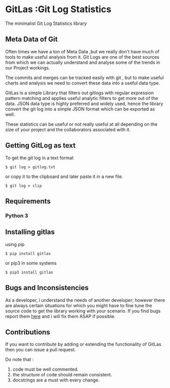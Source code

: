 # GitLas :Git Log Statistics 
The minimalist Git Log Statistics library

## Meta Data of Git
Often times we have a ton of Meta Data ,but we really don't have much of tools to make useful
analysis from it.
Git Logs are one of the best sources from which we can actually understand and analyse some of the trends in our Project workings.

The commits and merges can be tracked easily with git , but to make useful charts and analysis we need to convert these data into a useful data type.

GitLas is a simple Library that filters out gitlogs with regular expression pattern matching and applies useful analytic filters to get more out of the data. JSON data type is highly preferred and widely used, hence the library convert the git log into a simple JSON format which can be exported as well. 

These statistics can be useful or not really useful at all depending on the size of your project and the collaborators associated with it.
## Getting GitLog as text
To get the git log in a text format
   
```
$ git log > gitlog.txt
```

or copy it to the clipboard and later paste it in a new file.  

```
$ git log > clip
```
## Requirements
### Python 3  
## Installing gitlas 
using pip

```
$ pip install gitlas
``` 
or pip3 in some systems  

```
$ pip3 install gitlas
```
## Bugs and Inconsistencies
As a developer, i understand the needs of another developer; however there are always certain situations for which you might have to fine tune the source code to get the library working with your scenario.
If you find bugs report them  [here](https://github.com/Abhi-1U/GitLas/issues) and i will fix them ASAP if possible.

## Contributions 
If you want to contribute by adding or extending the functionality of GitLas then you can issue a pull request.

Do note that :   
1. code must be well commented.  
2. the structure of code should remain consistent.  
3. docstrings are a must with every change.  